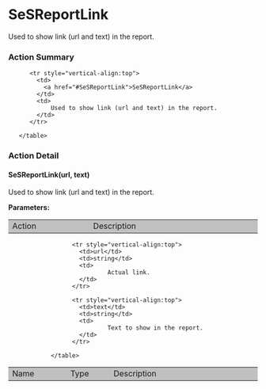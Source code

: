 

# SeSReportLink

Used to show link (url and text) in the report.







<!-- ============================== property summary ========================== -->

	
<!-- ============================== action summary ========================== -->
	
	
	
### Action Summary

<table styleclass="Default" style="cell-padding:2px; border-width:0px; border-spacing:0px; border-collapse:collapse; cell-border-width:1px; border-color:#c0c0c0; border-style:solid;">
		  <tr style="vertical-align:top">
			<td  style="width:200px; background-color:#c0c0c0;">
			  Action
			</td>
			<td style="width:450px; background-color:#c0c0c0;">
			  Description
			</td>
		  </tr>
		 
		  <tr style="vertical-align:top">
			<td>
			  <a href="#SeSReportLink">SeSReportLink</a>
			</td>
			<td>
				Used to show link (url and text) in the report.
			</td>
		  </tr>
		
	   </table>
	
	

<!-- ============================== property detail ========================== -->
	
	
<!-- ============================== action detail ========================== -->
	
### Action Detail
		
<a name="SeSReportLink"></a>    
#### SeSReportLink(url, text)

Used to show link (url and text) in the report.

			
**Parameters:**

<table styleclass="Default" style="cell-padding:2px; border-width:0px; border-spacing:0px; border-collapse:collapse; cell-border-width:1px; border-color:#c0c0c0; border-style:solid;">
  <tr style="vertical-align:top">
	<td style="width:150px; background-color:#c0c0c0;">
	  Name
	</td>
	<td style="width:100px; background-color:#c0c0c0;">
	  Type
	</td>
	<td style="width:450px; background-color:#c0c0c0;">
	  Description
	</td>
  </tr>
				  
					  <tr style="vertical-align:top">
						<td>url</td>
						<td>string</td>
						<td>
								Actual link.
						</td>
					  </tr>
				  
					  <tr style="vertical-align:top">
						<td>text</td>
						<td>string</td>
						<td>
								Text to show in the report.
						</td>
					  </tr>
				  
				</table>
			
			
			
		
		


